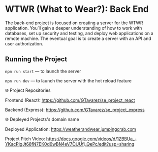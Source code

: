 # WTWR (What to Wear?): Back End

The back-end project is focused on creating a server for the WTWR application. You’ll gain a deeper understanding of how to work with databases, set up security and testing, and deploy web applications on a remote machine. The eventual goal is to create a server with an API and user authorization.

## Running the Project

`npm run start` — to launch the server

`npm run dev` — to launch the server with the hot reload feature

🌐 Project Repositories

Frontend (React): https://github.com/GTavarez/se_project_react

Backend (Express): https://github.com/GTavarez/se_project_express

🌐 Depleyed Projects's domain name

Deployed Application: https://weatherandwear.jumpingcrab.com

Project Pitch Video: https://docs.google.com/videos/d/1ZBBUa_-YKacPigJt68fN7EK0d6wBN4eV7OUUfj_QePc/edit?usp=sharing
